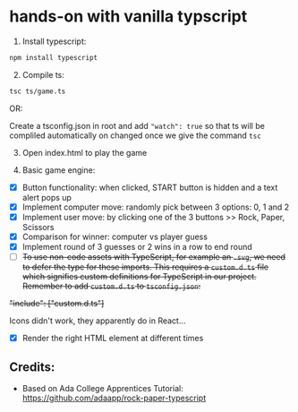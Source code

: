 # hands-on with vanilla typscript

1. Install typescript:
```sh
npm install typescript
```
2. Compile ts:
```sh
tsc ts/game.ts
```
OR:

Create a tsconfig.json in root and add `"watch": true` so that ts will be compliled automatically on changed once we give the command `tsc`

3. Open index.html to play the game

4. Basic game engine:
- [x] Button functionality: when clicked, START button is hidden and a text alert pops up
- [x] Implement computer move: randomly pick between 3 options: 0, 1 and 2
- [x] Implement user move: by clicking one of the 3 buttons >> Rock, Paper, Scissors
- [x] Comparison for winner: computer vs player guess
- [x] Implement round of 3 guesses or 2 wins in a row to end round
- [ ] ~~To use non-code assets with TypeScript, for example an `.svg`, we need to defer the type for these imports. This requires a `custom.d.ts` file which signifies custom definitions for TypeScript in our project. Remember to add `custom.d.ts` to `tsconfig.json`:~~

~~"include": ["custom.d.ts"]~~

Icons didn't work, they apparently do in React...

- [x] Render the right HTML element at different times

## Credits:

- Based on Ada College Apprentices Tutorial: https://github.com/adaapp/rock-paper-typescript